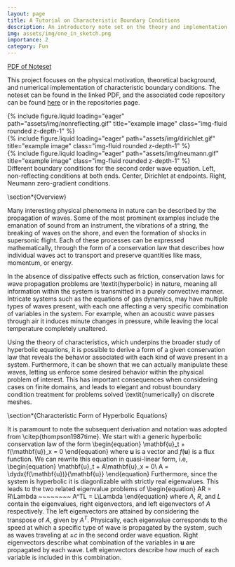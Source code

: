 ```yaml
---
layout: page
title: A Tutorial on Characteristic Boundary Conditions
description: An introductory note set on the theory and implementation of characteristic boundary conditions for hyperbolic conservation laws
img: assets/img/one_in_sketch.png
importance: 2
category: Fun
---
```


[PDF of Noteset](/assets/pdf/CHARBC_PDF.pdf)

This project focuses on the physical motivation, theoretical background, and numerical implementation of characteristic boundary conditions. The noteset can be found in the linked PDF, and the associated code repository can be found 
[here](https://github.com/sulli72/CHAR_BCS) or in the repositories page.

<div class="row">
    <div class="col-sm mt-3 mt-md-0">
        {% include figure.liquid loading="eager" path="assets/img/nonreflecting.gif" title="example image" class="img-fluid rounded z-depth-1" %}
    </div>
    <div class="col-sm mt-3 mt-md-0">
        {% include figure.liquid loading="eager" path="assets/img/dirichlet.gif" title="example image" class="img-fluid rounded z-depth-1" %}
    </div>
    <div class="col-sm mt-3 mt-md-0">
        {% include figure.liquid loading="eager" path="assets/img/neumann.gif" title="example image" class="img-fluid rounded z-depth-1" %}
    </div>
</div>
<div class="caption">
    Different boundary conditions for the second order wave equation. Left, non-reflecting conditions at both ends. Center, Dirichlet at endpoints. Right, Neumann zero-gradient conditions.
</div>

\section*{Overview}

Many interesting physical phenomena in nature can be described by the propagation of waves.
Some of the most prominent examples include the emanation of sound from an instrument, the vibrations of a string, the breaking of waves on the shore, and even the formation of shocks in supersonic flight.
Each of these processes can be expressed mathematically, through the form of a conservation law that describes how individual waves act to transport and preserve quantities like mass, momentum, or energy.

In the absence of dissipative effects such as friction, conservation laws for wave propagation problems are \textit{hyperbolic} in nature, meaning all information within the system is transmitted in a purely convective manner.
Intricate systems such as the equations of gas dynamics, may have multiple types of waves present, with each one affecting a very specific combination of variables in the system.
For example, when an acoustic wave passes through air it induces minute changes in pressure, while leaving the local temperature completely unaltered. 

Using the theory of characteristics, which underpins the broader study of hyperbolic equations, it is possible to derive a form of a given conservation law that reveals the behavior associated with each kind of wave present in a system.
Furthermore, it can be shown that we can actually manipulate these waves, letting us enforce some desired behavior within the physical problem of interest.
This has important consequences when considering cases on finite domains, and leads to elegant and robust boundary condition treatment for problems solved \textit{numerically} on discrete meshes.


\section*{Characteristic Form of Hyperbolic Equations}

It is paramount to note the subsequent derivation and notation was adopted from \citep{thompson1987time}.
We start with a generic hyperbolic conservation law of the form
\begin{equation}
    \mathbf{u}_t + f(\mathbf{u})_x = 0
\end{equation}
where $\mathbf{u}$ is a vector and $f(\mathbf{u})$ is a flux function.
We can rewrite this equation in quasi-linear form, i.e,
\begin{equation}
    \mathbf{u}_t + A\mathbf{u}_x = 0\\
    A = \dydx{f(\mathbf{u})}{\mathbf{u}}
\end{equation}
Furthermore, since the system is hyperbolic it is diagonlizable with strictly real eigenvalues. This leads to the two related eigenvalue problems of
\begin{equation}
    AR = R\Lambda ~~~~~~~~ A^TL = L\Lambda
\end{equation}
where $\Lambda$, $R$, and $L$ contain the eigenvalues, right eigenvectors, and left eigenvectors of $A$ respectively.
The left eigenvectors are attained by considering the transpose of $A$, given by $A^T$.
Physically, each eigenvalue corresponds to the speed at which a specific type of wave is propagated by the system, such as waves traveling at $\pm c$ in the second order wave equation.
Right eigenvectors describe what combination of the variables in $\mathbf{u}$ are propagated by each wave.
Left eigenvectors describe how much of each variable is included in this combination.